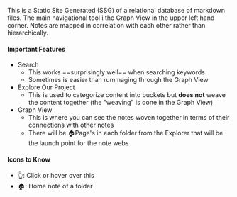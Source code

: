 This is a Static Site Generated (SSG) of a relational database of markdown files. The main navigational tool i the Graph View in the upper left hand corner. Notes are mapped in correlation with each other rather than hierarchically.

#### Important Features
- Search
	- This works ==surprisingly well== when searching keywords
	- Sometimes is easier than rummaging through the Graph View
- Explore Our Project
	- This is used to categorize content into buckets but **does not** weave the content together (the "weaving" is done in the Graph View)
- Graph View
	- This is where you can see the notes woven together in terms of their connections with other notes
	- There will be 🏠Page's in each folder from the Explorer that will be the launch point for the note webs

#### Icons to Know
- 👆: Click or hover over this
- 🏠: Home note of a folder